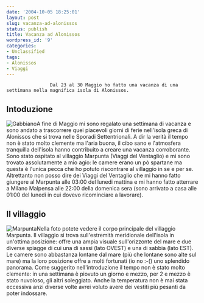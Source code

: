 ```yaml
---
date: '2004-10-05 18:25:01'
layout: post
slug: vacanza-ad-alonissos
status: publish
title: Vacanza ad Alonissos
wordpress_id: '9'
categories:
- Unclassified
tags:
- Alonissos
- Viaggi
---
```


                    Dal 23 al 30 Maggio ho fatto una vacanza di una settimana nella magnifica isola di Alonissos.


## Intoduzione


![Gabbiano](http://localhost/wordpress/wp-content/uploads/2008/02/gabbiano.png)A fine di Maggio mi sono regalato una settimana di vacanza e sono andato a trascorrere                         quei piacevoli giorni di ferie nell'isola greca di Alonissos che si trova nelle Sporadi                         Settentrionali.
A dir la verità il tempo non è stato molto clemente ma l'aria buona, il cibo                         sano e l'atmosfera tranquilla dell'isola hanno contribuito a creare una vacanza corroborante.
Sono stato ospitato al villaggio Marpunta (Viaggi del Ventaglio) e mi sono trovato assolutamente                         a mio agio: le camere erano un pò spartane ma questa è l'unica pecca che ho potuto                         riscontrare al villaggio in se e per se. Altrettanto non posso dire dei Viaggi del Ventaglio che                         mi hanno fatto giungere al Marpunta alle 03:00 del lunedi mattina e mi hanno fatto atterrare a                         Milano Malpensa alle 22:00 della domenica sera (sono arrivato a casa alle 01:00 del lunedi in cui                         dovevo ricominciare a lavorare).


## Il villaggio


![Marpunta](http://localhost/wordpress/wp-content/uploads/2008/02/marpunta_small.png)Nella foto potete vedere il corpo principale del villaggio Marpunta. Il villaggio si                         trova sull'estremità meridionale dell'isola in un'ottima posizione: offre una ampia                         visuale sull'orizzonte del mare e due diverse spiagge di cui una di sassi (lato OVEST) e                         una di sabbia (lato EST). Le camere sono abbastanza lontane dal mare (più che lontane                         sono alte sul mare) ma la loro posizione offre a molti fortunati (io no :-() uno splendido                         panorama.
Come suggerito nell'introduzione il tempo non è stato molto clemente: in una settimana è                         piovuto un giorno e mezzo, per 2 e mezzo è stato nuvoloso, gli altri soleggiato. Anche la                         temperatura non è mai stata eccessiva anzi diverse volte avrei voluto avere dei vestiti più                         pesanti da poter indossare.
